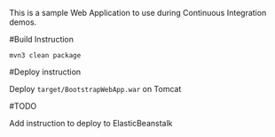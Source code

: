 This is a sample Web Application to use during Continuous Integration demos.

#Build Instruction

```
mvn3 clean package
```

#Deploy instruction

Deploy ```target/BootstrapWebApp.war``` on Tomcat
 
#TODO
 
Add instruction to deploy to ElasticBeanstalk
